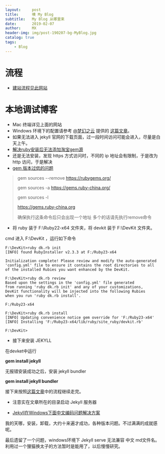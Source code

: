 ```yaml
---
layout:     post
title:      噢 My Blog
subtitle:   My Blog 从哪里来
date:       2019-02-07
author:     MX
header-img: img/post-190207-bg-MyBlog.jpg
catalog: true
tags:
    - Blog
---
```


# 流程
* [建站流程见此网站](https://www.jianshu.com/p/e68fba58f75c)

# 本地调试博客
* Mac 终端详见上面的网站
* Windows 环境下的配置请参考 [@梦幻之云](https://www.jianshu.com/u/a13e7484dc21) 提供的 [这篇文章](https://www.jianshu.com/p/9535334ffd54)。
* 如果无法进入 jekyll 官网的下载页面，过一段时间访问可能会进入，尽量是白天上午。
* [解决ruby安装后无法添加淘宝gem源](https://www.jianshu.com/p/243bc5643921)
* 还是无法安装，发现 https 方式访问时，不同的 ip 地址会有限制，于是改为 http 访问，于是解决
* [gem 版本过低的问题](https://www.colabug.com/3539012.html)
> gem sources --remove https://rubygems.org/
> 
> gem sources -a https://gems.ruby-china.org/
> 
> gem sources -l
> 
> https://gems.ruby-china.org
> 
> 确保执行这条命令后只会出现一个地址 多个的话请先执行remove命令

* 将 ruby 装于 F:\Ruby22-x64 文件夹，将 devkit 装于 F:\DevKit 文件夹。

cmd 进入 F:\DevKit ，运行如下命令

	F:\DevKit>ruby dk.rb init
	[INFO] found RubyInstaller v2.3.3 at F:/Ruby23-x64

	Initialization complete! Please review and modify the auto-generated
	'config.yml' file to ensure it contains the root directories to all
	of the installed Rubies you want enhanced by the DevKit.
	
	F:\DevKit>ruby dk.rb review
	Based upon the settings in the 'config.yml' file generated
	from running 'ruby dk.rb init' and any of your customizations,
	DevKit functionality will be injected into the following Rubies
	when you run 'ruby dk.rb install'.
	
	F:/Ruby23-x64
	
	F:\DevKit>ruby dk.rb install
	[INFO] Updating convenience notice gem override for 'F:/Ruby23-x64'
	[INFO] Installing 'F:/Ruby23-x64/lib/ruby/site_ruby/devkit.rb'
	
	F:\DevKit>

* 接下来安装 JEKYLL

在devket中运行

**gem install jekyll**

无报错安装成功之后，安装 jekyll bundler

**gem install jekyll bundler**

接下来按照[这篇文章](https://www.jianshu.com/p/9535334ffd54)中的流程继续走完。

* 注意实在文章所在的目录启动 Jekyll 服务器

* [Jekyll在Windows下面中文编码问题解决方案](https://www.cnblogs.com/aleda/articles/Jekyll-in-Windows-following-Chinese-encoding-problem-solutions.html)

我的天哪，安装，卸载，大约十来遍才成功，各种版本问题。不过满满的成就感呢。

最后遗留了一个问题，windows环境下 Jekyll serve 无法兼容 中文 md文件名。利用过一个狸猫换太子的方法暂时是能用了，以后慢慢研究。